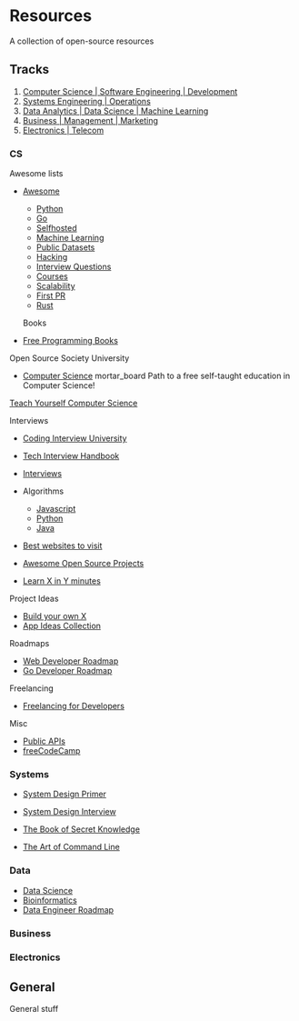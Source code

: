 # Resources

A collection of open-source resources

## Tracks
1. [Computer Science | Software Engineering | Development](#cs)
2. [Systems Engineering | Operations](#systems)
3. [Data Analytics | Data Science | Machine Learning](#data)
4. [Business | Management | Marketing](#business)
5. [Electronics | Telecom](#electronics)

### CS

Awesome lists
- [Awesome](https://github.com/sindresorhus/awesome)
    - [Python](https://github.com/vinta/awesome-python)
    - [Go](https://github.com/avelino/awesome-go)
    - [Selfhosted](https://github.com/awesome-selfhosted/awesome-selfhosted)
    - [Machine Learning](https://github.com/josephmisiti/awesome-machine-learning)
    - [Public Datasets](https://github.com/awesomedata/awesome-public-datasets)
    - [Hacking](https://github.com/Hack-with-Github/Awesome-Hacking)
    - [Interview Questions](https://github.com/DopplerHQ/awesome-interview-questions)
    - [Courses](https://github.com/prakhar1989/awesome-courses)
    - [Scalability](https://github.com/binhnguyennus/awesome-scalability)
    - [First PR](https://github.com/MunGell/awesome-for-beginners)
    - [Rust](https://github.com/rust-unofficial/awesome-rust)

    Books
- [Free Programming Books](https://github.com/EbookFoundation/free-programming-books)

Open Source Society University 
- [Computer Science](https://github.com/ossu/computer-science) mortar_board Path to a free self-taught education in Computer Science! 

[Teach Yourself Computer Science](https://teachyourselfcs.com)

Interviews
- [Coding Interview University](https://github.com/jwasham/coding-interview-university)
- [Tech Interview Handbook](https://github.com/yangshun/tech-interview-handbook)
- [Interviews](https://github.com/kdn251/interviews)
- Algorithms
  - [Javascript](https://github.com/trekhleb/javascript-algorithms)
  - [Python](https://github.com/TheAlgorithms/Python)
  - [Java](https://github.com/TheAlgorithms/Java)

- [Best websites to visit](https://github.com/sdmg15/Best-websites-a-programmer-should-visit)
- [Awesome Open Source Projects](https://awesomeopensource.com/projects)
- [Learn X in Y minutes](https://learnxinyminutes.com/)

Project Ideas
- [Build your own X](https://github.com/danistefanovic/build-your-own-x)
- [App Ideas Collection](https://github.com/florinpop17/app-ideas)

Roadmaps
- [Web Developer Roadmap](https://github.com/kamranahmedse/developer-roadmap)
- [Go Developer Roadmap](https://github.com/Alikhll/golang-developer-roadmap)

Freelancing
- [Freelancing for Developers](https://freelancingfordevs.com/)

Misc
- [Public APIs](https://github.com/public-apis/public-apis)
- [freeCodeCamp](https://github.com/freeCodeCamp/freeCodeCamp)


### Systems
- [System Design Primer](https://github.com/donnemartin/system-design-primer)
- [System Design Interview](https://github.com/checkcheckzz/system-design-interview)

- [The Book of Secret Knowledge](https://github.com/trimstray/the-book-of-secret-knowledge)
- [The Art of Command Line](https://github.com/jlevy/the-art-of-command-line)

### Data
- [Data Science](https://github.com/ossu/data-science)
- [Bioinformatics](https://github.com/ossu/bioinformatics)
- [Data Engineer Roadmap]()

### Business


### Electronics


## General
General stuff
